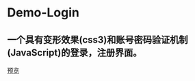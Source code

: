 # Demo-Login
## 一个具有变形效果(css3)和账号密码验证机制(JavaScript)的登录，注册界面。
[预览](https://erxun.github.io/Demo-Login/login.html)
